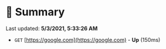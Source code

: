 # 📖 Summary
Last updated: **5/3/2021, 5:33:26 AM**

- `GET` [https://google.com](https://google.com) - **Up** (150ms)
